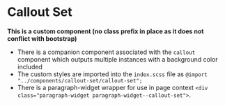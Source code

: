 # Callout Set

**This is a custom component (no class prefix in place as it does not conflict with bootstrap)**

- There is a companion component associated with the `callout` component which outputs multiple instances with a background color included
- The custom styles are imported into the `index.scss` file as `@import "../components/callout-set/callout-set";`
- There is a paragraph-widget wrapper for use in page context `<div class="paragraph-widget paragraph-widget--callout-set">`.
